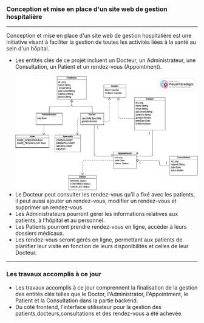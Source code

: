 <h3 >Conception et mise en place d'un site web de gestion hospitalière </h3>
<hr/>
<p>Conception et mise en place d'un site web de gestion hospitalière est une initiative visant à faciliter la gestion de toutes les activités liées à la santé au sein d'un hôpital. 
</p>
<ul>
<li>Les entités clés de ce projet incluent un Docteur, un Administrateur, une Consultation, un Patient et un rendez-vous (Appointment).</li>
<br>
<img src="src/main/resources/static/manageHospital.png" alt="entités"/>
<br>
<li>Le Docteur peut consulter les rendez-vous qu'il a fixé avec les patients, il peut aussi ajouter un rendez-vous, modifier un rendez-vous et supprimer un rendez-vous.</li>
<li>Les Administrateurs pourront gérer les informations relatives aux patients, à l'hôpital et au personnel.</li>
<li> Les Patients pourront prendre rendez-vous en ligne, accéder à leurs dossiers médicaux.</li>
<li>Les rendez-vous seront gérés en ligne, permettant aux patients de planifier leur visite en fonction de leurs disponibilités et celles de leur Docteur.</li>
</ul>
<hr/>
<h3>Les travaux accomplis à ce jour </h3>
<ul>
<li>Les travaux accomplis à ce jour comprennent la finalisation de la gestion des entités clés telles que le Doctor, l'Administrator, l'Appointment, le Patient et la Consultation dans la partie backend. </li>
<li>Du côté frontend, l'interface utilisateur pour la gestion des patients,docteurs,consultations et des rendez-vous a été achevée. </li>
</ul>
